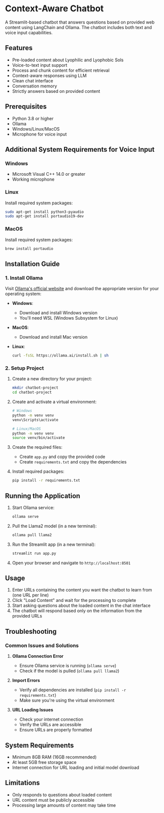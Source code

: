 # Context-Aware Chatbot

A Streamlit-based chatbot that answers questions based on provided web content using LangChain and Ollama. The chatbot includes both text and voice input capabilities.

## Features

- Pre-loaded content about Lyophilic and Lyophobic Sols
- Voice-to-text input support
- Process and chunk content for efficient retrieval
- Context-aware responses using LLM
- Clean chat interface
- Conversation memory
- Strictly answers based on provided content

## Prerequisites

- Python 3.8 or higher
- Ollama
- Windows/Linux/MacOS
- Microphone for voice input

## Additional System Requirements for Voice Input

### Windows
- Microsoft Visual C++ 14.0 or greater
- Working microphone

### Linux
Install required system packages:
```bash
sudo apt-get install python3-pyaudio
sudo apt-get install portaudio19-dev
```

### MacOS
Install required system packages:
```bash
brew install portaudio
```

## Installation Guide

### 1. Install Ollama

Visit [Ollama's official website](https://ollama.ai/download) and download the appropriate version for your operating system:

- **Windows**: 
  - Download and install Windows version
  - You'll need WSL (Windows Subsystem for Linux)
  
- **MacOS**: 
  - Download and install Mac version
  
- **Linux**:
  ```bash
  curl -fsSL https://ollama.ai/install.sh | sh
  ```

### 2. Setup Project

1. Create a new directory for your project:
   ```bash
   mkdir chatbot-project
   cd chatbot-project
   ```

2. Create and activate a virtual environment:
   ```bash
   # Windows
   python -m venv venv
   venv\Scripts\activate

   # Linux/MacOS
   python -m venv venv
   source venv/bin/activate
   ```

3. Create the required files:
   - Create `app.py` and copy the provided code
   - Create `requirements.txt` and copy the dependencies

4. Install required packages:
   ```bash
   pip install -r requirements.txt
   ```

## Running the Application

1. Start Ollama service:
   ```bash
   ollama serve
   ```

2. Pull the Llama2 model (in a new terminal):
   ```bash
   ollama pull llama2
   ```

3. Run the Streamlit app (in a new terminal):
   ```bash
   streamlit run app.py
   ```

4. Open your browser and navigate to `http://localhost:8501`

## Usage

1. Enter URLs containing the content you want the chatbot to learn from (one URL per line)
2. Click "Load Content" and wait for the processing to complete
3. Start asking questions about the loaded content in the chat interface
4. The chatbot will respond based only on the information from the provided URLs

## Troubleshooting

### Common Issues and Solutions

1. **Ollama Connection Error**
   - Ensure Ollama service is running (`ollama serve`)
   - Check if the model is pulled (`ollama pull llama2`)

2. **Import Errors**
   - Verify all dependencies are installed (`pip install -r requirements.txt`)
   - Make sure you're using the virtual environment

3. **URL Loading Issues**
   - Check your internet connection
   - Verify the URLs are accessible
   - Ensure URLs are properly formatted

## System Requirements

- Minimum 8GB RAM (16GB recommended)
- At least 5GB free storage space
- Internet connection for URL loading and initial model download

## Limitations

- Only responds to questions about loaded content
- URL content must be publicly accessible
- Processing large amounts of content may take time 